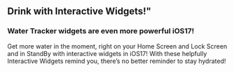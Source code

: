 ## Drink with Interactive Widgets!"<br>
### Water Tracker widgets are even more powerful iOS17!<br>
Get more water in the moment, right on your Home Screen and Lock Screen and in StandBy with interactive widgets in iOS17!
With these helpfully Interactive Widgets remind you, there’s no better reminder to stay hydrated!
